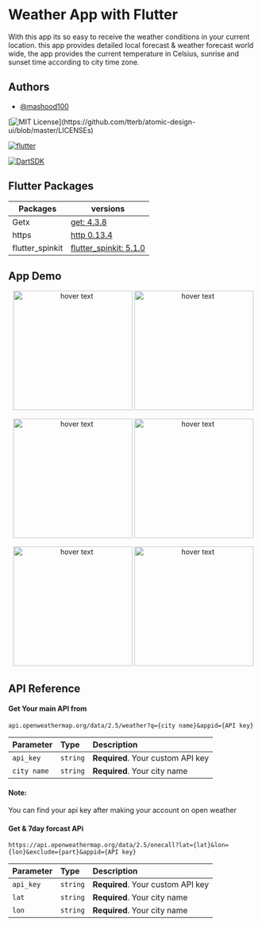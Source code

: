 

# Weather App with Flutter
With this app its so easy to receive the weather 
conditions in your current location.
this app provides detailed local forecast
 & weather forecast world wide,
  the app provides the current temperature in Celsius,
   sunrise and sunset time according to city time zone.

## Authors

- [@mashood100](https://github.com/mashood100)

[![MIT License](https://img.shields.io/apm/l/atomic-design-ui.svg?)](https://github.com/tterb/atomic-design-ui/blob/master/LICENSEs)

[![flutter](https://badgen.net//badge/flutter/2.8/blue?icon=github)](https://github.com/flutter/flutter)

[![DartSDK](https://badgen.net//badge/DartSDK/1.24.3/blue)](https://github.com/flutter/flutter)


## Flutter Packages

| Packages             | versions                                                                |
| ----------------- | ------------------------------------------------------------------ |
| Getx | [ get: 4.3.8](https://pub.dev/packages/get) 
| https | [ http 0.13.4](https://pub.dev/packages/http) 
| flutter_spinkit | [ flutter_spinkit: 5.1.0](https://pub.dev/packages/flutter_spinkit) 

## App Demo
<p align="center">
  <img src="https://github.com/mashood100/weather-app-with-flutter/blob/master/images/ss1.jpg" width="240" title="hover text"> 
   <img src="https://github.com/mashood100/weather-app-with-flutter/blob/master/images/ss2.jpg" width="240" title="hover text"> </p>
 
 <p align="center"> 
 <img src="https://github.com/mashood100/weather-app-with-flutter/blob/master/images/ss3.jpg" width="240" title="hover text">
   <img src="https://github.com/mashood100/weather-app-with-flutter/blob/master/images/ss4.jpg"  width="240" title="hover text">
 </p>
 <p align="center">
   <img src="https://github.com/mashood100/weather-app-with-flutter/blob/master/images/ss5.jpg" width="240" title="hover text">
 <img src="https://github.com/mashood100/weather-app-with-flutter/blob/master/images/ss6.jpg" width="240" title="hover text">
  
 
</p>

## API Reference

#### Get Your main API from

```http
api.openweathermap.org/data/2.5/weather?q={city name}&appid={API key}
```

| Parameter | Type     | Description                |
| :-------- | :------- | :------------------------- |
| `api_key` | `string` | **Required**. Your custom API key |
| `city name` | `string` | **Required**. Your city name |

#### Note: 
You can find your api key after making your account on open weather
#### Get & 7day forcast APi

```http
https://api.openweathermap.org/data/2.5/onecall?lat={lat}&lon={lon}&exclude={part}&appid={API key}
```

| Parameter | Type     | Description                |
| :-------- | :------- | :------------------------- |
| `api_key` | `string` | **Required**. Your custom API key |
| `lat` | `string` | **Required**. Your city name |
| `lon` | `string` | **Required**. Your city name |

